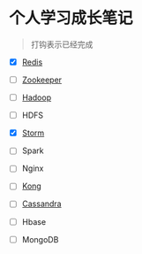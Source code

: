# 个人学习成长笔记

>打钩表示已经完成

- [X] [Redis](redis/index.md) 
- [ ] [Zookeeper](zookeeper/index.md)
- [ ] [Hadoop](hadoop/index.md)
- [ ] HDFS
- [X] [Storm](storm/index.md)
- [ ] Spark
- [ ] Nginx
- [ ] [Kong](kong/index.md)
- [ ] [Cassandra](cassandra/index.md)
- [ ] Hbase
- [ ] MongoDB

